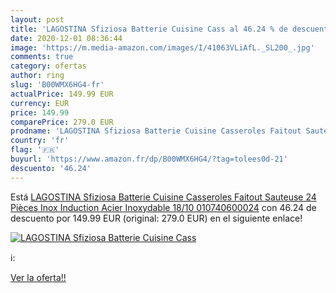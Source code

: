 ```yaml
---
layout: post
title: 'LAGOSTINA Sfiziosa Batterie Cuisine Cass al 46.24 % de descuento'
date: 2020-12-01 08:36:44
image: 'https://m.media-amazon.com/images/I/41063VLiAfL._SL200_.jpg'
comments: true
category: ofertas
author: ring
slug: 'B00WMX6HG4-fr'
actualPrice: 149.99 EUR
currency: EUR
price: 149.99
comparePrice: 279.0 EUR
prodname: 'LAGOSTINA Sfiziosa Batterie Cuisine Casseroles Faitout Sauteuse 24 Pièces Inox Induction Acier Inoxydable 18/10 010740600024'
country: 'fr'
flag: '🇫🇷'
buyurl: 'https://www.amazon.fr/dp/B00WMX6HG4/?tag=tolees0d-21'
descuento: '46.24'
---
```


Está [LAGOSTINA Sfiziosa Batterie Cuisine Casseroles Faitout Sauteuse 24 Pièces Inox Induction Acier Inoxydable 18/10 010740600024](https://www.amazon.fr/dp/B00WMX6HG4/?tag=tolees0d-21) con 46.24 de descuento por 149.99 EUR (original: 279.0 EUR) en el siguiente enlace!

[![LAGOSTINA Sfiziosa Batterie Cuisine Cass](https://m.media-amazon.com/images/I/41063VLiAfL._SL200_.jpg)](https://www.amazon.fr/dp/B00WMX6HG4/?tag=tolees0d-21)

ℹ️:


[Ver la oferta!!](https://www.amazon.fr/dp/B00WMX6HG4/?tag=tolees0d-21)
